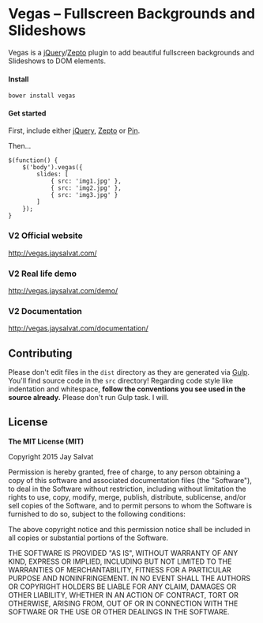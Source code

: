 Vegas – Fullscreen Backgrounds and Slideshows
=============================================

Vegas is a [jQuery](http://jquery.com)/[Zepto](http://zeptojs.com) plugin 
to add beautiful fullscreen backgrounds and Slideshows to DOM elements.

#### Install

    bower install vegas

#### Get started

First, include either [jQuery](http://jquery.com), [Zepto](http://zeptojs.com) or [Pin](http://pin.jaysalvat.com).

Then...

    $(function() {
	    $('body').vegas({
            slides: [
                { src: 'img1.jpg' },
                { src: 'img2.jpg' },
                { src: 'img3.jpg' }
            ]
        });
	}

### V2 Official website
http://vegas.jaysalvat.com/

### V2 Real life demo
http://vegas.jaysalvat.com/demo/

### V2 Documentation
http://vegas.jaysalvat.com/documentation/

Contributing
------------

Please don't edit files in the `dist` directory as they are generated via [Gulp](http://gulpjs.com). 
You'll find source code in the `src` directory!
Regarding code style like indentation and whitespace, **follow the conventions you see used in the source already.**
Please don't run Gulp task. I will.

License
-------

**The MIT License (MIT)**

Copyright 2015 Jay Salvat

Permission is hereby granted, free of charge, to any person obtaining a copy
of this software and associated documentation files (the "Software"), to deal
in the Software without restriction, including without limitation the rights
to use, copy, modify, merge, publish, distribute, sublicense, and/or sell
copies of the Software, and to permit persons to whom the Software is
furnished to do so, subject to the following conditions:

The above copyright notice and this permission notice shall be included in
all copies or substantial portions of the Software.

THE SOFTWARE IS PROVIDED "AS IS", WITHOUT WARRANTY OF ANY KIND, EXPRESS OR
IMPLIED, INCLUDING BUT NOT LIMITED TO THE WARRANTIES OF MERCHANTABILITY,
FITNESS FOR A PARTICULAR PURPOSE AND NONINFRINGEMENT. IN NO EVENT SHALL THE
AUTHORS OR COPYRIGHT HOLDERS BE LIABLE FOR ANY CLAIM, DAMAGES OR OTHER
LIABILITY, WHETHER IN AN ACTION OF CONTRACT, TORT OR OTHERWISE, ARISING FROM,
OUT OF OR IN CONNECTION WITH THE SOFTWARE OR THE USE OR OTHER DEALINGS IN
THE SOFTWARE.
